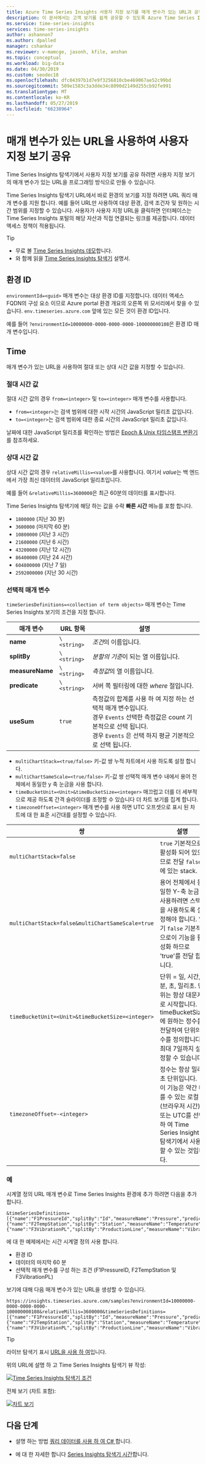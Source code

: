 ```yaml
---
title: Azure Time Series Insights 사용자 지정 보기를 매개 변수가 있는 URL과 공유 | Microsoft Docs
description: 이 문서에서는 고객 보기를 쉽게 공유할 수 있도록 Azure Time Series Insights에서 매개 변수가 있는 URL을 개발하는 방법을 설명합니다.
ms.service: time-series-insights
services: time-series-insights
author: ashannon7
ms.author: dpalled
manager: cshankar
ms.reviewer: v-mamcge, jasonh, kfile, anshan
ms.topic: conceptual
ms.workload: big-data
ms.date: 04/30/2019
ms.custom: seodec18
ms.openlocfilehash: dfc04397b1d7e9f3256810cbe469067ae52c99bd
ms.sourcegitcommit: 509e1583c3a3dde34c8090d2149d255cb92fe991
ms.translationtype: MT
ms.contentlocale: ko-KR
ms.lasthandoff: 05/27/2019
ms.locfileid: "66238964"
---
```

# <a name="share-a-custom-view-using-a-parameterized-url"></a>매개 변수가 있는 URL을 사용하여 사용자 지정 보기 공유

Time Series Insights 탐색기에서 사용자 지정 보기를 공유 하려면 사용자 지정 보기의 매개 변수가 있는 URL을 프로그래밍 방식으로 만들 수 있습니다.

Time Series Insights 탐색기 URL에서 바로 환경의 보기를 지정 하려면 URL 쿼리 매개 변수를 지원 합니다. 예를 들어 URL만 사용하여 대상 환경, 검색 조건자 및 원하는 시간 범위를 지정할 수 있습니다. 사용자가 사용자 지정 URL을 클릭하면 인터페이스는 Time Series Insights 포털의 해당 자산과 직접 연결되는 링크를 제공합니다. 데이터 액세스 정책이 적용됩니다.

> [!TIP]
> * 무료 볼 [Time Series Insights 데모](https://insights.timeseries.azure.com/samples)합니다.
> * 와 함께 읽을 [Time Series Insights 탐색기](./time-series-insights-explorer.md) 설명서.

## <a name="environment-id"></a>환경 ID

`environmentId=<guid>` 매개 변수는 대상 환경 ID를 지정합니다. 데이터 액세스 FQDN의 구성 요소 이므로 Azure portal 환경 개요의 오른쪽 위 모서리에서 찾을 수 있습니다. `env.timeseries.azure.com` 앞에 있는 모든 것이 환경 ID입니다.

예를 들어 `?environmentId=10000000-0000-0000-0000-100000000108`은 환경 ID 매개 변수입니다.

## <a name="time"></a>Time

매개 변수가 있는 URL을 사용하여 절대 또는 상대 시간 값을 지정할 수 있습니다.

### <a name="absolute-time-values"></a>절대 시간 값

절대 시간 값의 경우 `from=<integer>` 및 `to=<integer>` 매개 변수를 사용합니다.

* `from=<integer>`는 검색 범위에 대한 시작 시간의 JavaScript 밀리초 값입니다.
* `to=<integer>`는 검색 범위에 대한 종료 시간의 JavaScript 밀리초 값입니다.

날짜에 대한 JavaScript 밀리초를 확인하는 방법은 [Epoch & Unix 타임스탬프 변환기](https://www.freeformatter.com/epoch-timestamp-to-date-converter.html)를 참조하세요.

### <a name="relative-time-values"></a>상대 시간 값

상대 시간 값의 경우 `relativeMillis=<value>`를 사용합니다. 여기서 *value*는 백 엔드에서 가장 최신 데이터의 JavaScript 밀리초입니다.

예를 들어 `&relativeMillis=3600000`은 최근 60분의 데이터를 표시합니다.

Time Series Insights 탐색기에 해당 하는 값을 수락 **빠른 시간** 메뉴를 포함 합니다.

* `1800000` (지난 30 분)
* `3600000` (마지막 60 분)
* `10800000` (지난 3 시간)
* `21600000` (지난 6 시간)
* `43200000` (지난 12 시간)
* `86400000` (지난 24 시간)
* `604800000` (지난 7 일)
* `2592000000` (지난 30 시간)

### <a name="optional-parameters"></a>선택적 매개 변수

`timeSeriesDefinitions=<collection of term objects>` 매개 변수는 Time Series Insights 보기의 조건을 지정 합니다.

| 매개 변수 | URL 항목 | 설명 |
| --- | --- | --- |
| **name** | `\<string>` | *조건*의 이름입니다. |
| **splitBy** | `\<string>` | *분할의 기준*이 되는 열 이름입니다. |
| **measureName** | `\<string>` | *측정값*의 열 이름입니다. |
| **predicate** | `\<string>` | 서버 쪽 필터링에 대한 *where* 절입니다. |
| **useSum** | `true` | 측정값의 합계를 사용 하 여 지정 하는 선택적 매개 변수입니다. </br>  경우 `Events` 선택한 측정값은 count 기본적으로 선택 됩니다.  </br>  경우 `Events` 은 선택 하지 평균 기본적으로 선택 됩니다. |

* `multiChartStack=<true/false>` 키-값 쌍 누적 차트에서 사용 하도록 설정 합니다.
* `multiChartSameScale=<true/false>` 키-값 쌍 선택적 매개 변수 내에서 용어 전체에서 동일한 y 축 눈금을 사용 합니다.  
* `timeBucketUnit=<Unit>&timeBucketSize=<integer>` 매끄럽고 더를 더 세부적으로 제공 하도록 간격 슬라이더를 조정할 수 있습니다 더 차트 보기를 집계 합니다.  
* `timezoneOffset=<integer>` 매개 변수를 사용 하면 UTC 오프셋으로 표시 된 차트에 대 한 표준 시간대를 설정할 수 있습니다.

| 쌍 | 설명 |
| --- | --- |
| `multiChartStack=false` | `true` 기본적으로 활성화 되어 있으므로 전달 `false` 에 있는 stack. |
| `multiChartStack=false&multiChartSameScale=true` | 용어 전체에서 동일한 Y-축 눈금 사용하려면 스택을 사용하도록 설정해야 합니다.  있기 `false` 기본적으로이 기능을 활성화 하므로 'true'를 전달 합니다. |
| `timeBucketUnit=<Unit>&timeBucketSize=<integer>` | 단위 = 일, 시간, 분, 초, 밀리초.  단위는 항상 대문자로 시작합니다. </br> timeBucketSize에 원하는 정수를 전달하여 단위의 수를 정의합니다.  최대 7일까지 설정할 수 있습니다.  |
| `timezoneOffset=-<integer>` | 정수는 항상 밀리초 단위입니다. </br> 이 기능은 약간 다를 수 있는 로컬 (브라우저 시간) 또는 UTC를 선택 하 여 Time Series Insights 탐색기에서 사용할 수 있는 것입니다. |

### <a name="examples"></a>예

시계열 정의 URL 매개 변수로 Time Series Insights 환경에 추가 하려면 다음을 추가 합니다.

```plaintext
&timeSeriesDefinitions=[{"name":"F1PressureId","splitBy":"Id","measureName":"Pressure","predicate":"'Factory1'"},{"name":"F2TempStation","splitBy":"Station","measureName":"Temperature","predicate":"'Factory2'"},
{"name":"F3VibrationPL","splitBy":"ProductionLine","measureName":"Vibration","predicate":"'Factory3'"}]
```

에 대 한 예제에서는 시간 시계열 정의 사용 합니다.

* 환경 ID
* 데이터의 마지막 60 분
* 선택적 매개 변수를 구성 하는 조건 (F1PressureID, F2TempStation 및 F3VibrationPL)

보기에 대해 다음 매개 변수가 있는 URL을 생성할 수 있습니다.

```plaintext
https://insights.timeseries.azure.com/samples?environmentId=10000000-0000-0000-0000-100000000108&relativeMillis=3600000&timeSeriesDefinitions=[{"name":"F1PressureId","splitBy":"Id","measureName":"Pressure","predicate":"'Factory1'"},{"name":"F2TempStation","splitBy":"Station","measureName":"Temperature","predicate":"'Factory2'"},{"name":"F3VibrationPL","splitBy":"ProductionLine","measureName":"Vibration","predicate":"'Factory3'"}]
```

> [!TIP]
> 라이브 탐색기 표시 [URL을 사용 하 여](https://insights.timeseries.azure.com/samples?environmentId=10000000-0000-0000-0000-100000000108&relativeMillis=3600000&timeSeriesDefinitions=[{"name":"F1PressureId","splitBy":"Id","measureName":"Pressure","predicate":"'Factory1'"},{"name":"F2TempStation","splitBy":"Station","measureName":"Temperature","predicate":"'Factory2'"},{"name":"F3VibrationPL","splitBy":"ProductionLine","measureName":"Vibration","predicate":"'Factory3'"}])입니다.

위의 URL에 설명 하 고 Time Series Insights 탐색기 뷰 작성:

[![Time Series Insights 탐색기 조건](media/parameterized-url/url1.png)](media/parameterized-url/url1.png#lightbox)

전체 보기 (차트 포함):

[![차트 보기](media/parameterized-url/url2.png)](media/parameterized-url/url2.png#lightbox)

## <a name="next-steps"></a>다음 단계

* 설명 하는 방법 [쿼리 데이터를 사용 하 여 C# ](time-series-insights-query-data-csharp.md)합니다.

* 에 대 한 자세한 합니다 [Series Insights 탐색기 시간](./time-series-insights-explorer.md)합니다.
